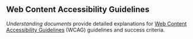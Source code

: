 ## Web Content Accessibility Guidelines

<p>
  <em>Understanding documents</em> provide detailed explanations for 
  <a href="https://www.w3.org/WAI/WCAG21/Understanding/">Web Content Accessibility Guidelines</a> 
  (WCAG) guidelines and success criteria.
</p>
